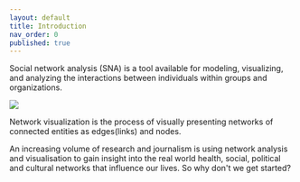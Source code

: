 ```yaml
---
layout: default
title: Introduction
nav_order: 0
published: true
---
```

Social network analysis (SNA) is a tool available for modeling, visualizing, and analyzing the interactions between individuals within groups and organizations.

![]({{site.baseurl}}//Social_Network_Analysis_Visualization.png)

Network visualization is the process of visually presenting networks of connected entities as edges(links) and nodes.

An increasing volume of research and journalism is using network analysis and visualisation to gain insight into the real world health, social, political and cultural networks that influence our lives.  So why don't we get started?
